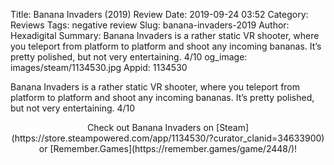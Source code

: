 Title: Banana Invaders (2019) Review
Date: 2019-09-24 03:52
Category: Reviews
Tags: negative review
Slug: banana-invaders-2019
Author: Hexadigital
Summary: Banana Invaders is a rather static VR shooter, where you teleport from platform to platform and shoot any incoming bananas. It’s pretty polished, but not very entertaining. 4/10
og_image: images/steam/1134530.jpg
Appid: 1134530

Banana Invaders is a rather static VR shooter, where you teleport from platform to platform and shoot any incoming bananas. It’s pretty polished, but not very entertaining. 4/10

<center>Check out Banana Invaders on [Steam](https://store.steampowered.com/app/1134530/?curator_clanid=34633900) or [Remember.Games](https://remember.games/game/2448/)!</center>
